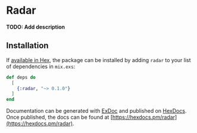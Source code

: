 # Radar

**TODO: Add description**

## Installation

If [available in Hex](https://hex.pm/docs/publish), the package can be installed
by adding `radar` to your list of dependencies in `mix.exs`:

```elixir
def deps do
  [
    {:radar, "~> 0.1.0"}
  ]
end
```

Documentation can be generated with [ExDoc](https://github.com/elixir-lang/ex_doc)
and published on [HexDocs](https://hexdocs.pm). Once published, the docs can
be found at [https://hexdocs.pm/radar](https://hexdocs.pm/radar).

